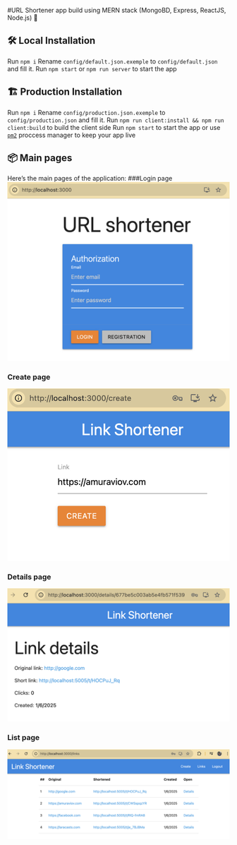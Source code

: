 #URL Shortener app build using MERN stack (MongoBD, Express, ReactJS, Node.js) 🚀

## 🛠️ **Local Installation**

Run `npm i`
Rename `config/default.json.exemple` to `config/default.json` and fill it.
Run `npm start` or `npm run server` to start the app

## 🏗️ **Production Installation**
Run `npm i`
Rename `config/production.json.exemple` to `config/production.json` and fill it.
Run `npm run client:install && npm run client:build` to build the client side
Run `npm start` to start the app or use [`pm2`](https://pm2.keymetrics.io/docs/usage/quick-start/) proccess manager to keep your app live

## 📦 Main pages
Here’s the main pages of the application:
###Login page
![Login page](static/login.jpg)

### Create page
![Create page](static/create.jpg)

### Details page
![Details page](static/details.jpg)

### List page
![List page](static/list.jpg)
